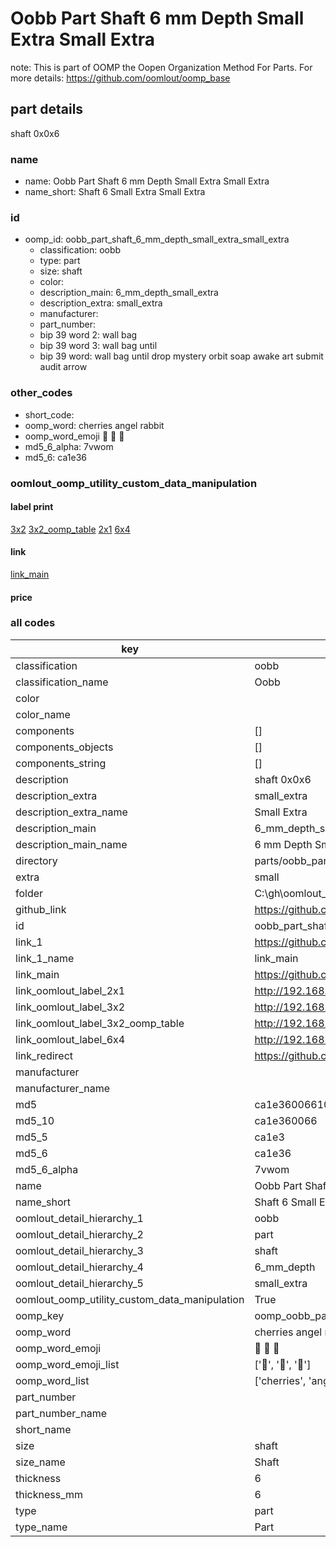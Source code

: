 # Oobb Part Shaft 6 mm Depth Small Extra Small Extra  

note: This is part of OOMP the Oopen Organization Method For Parts. For more details: https://github.com/oomlout/oomp_base

##  part details
  



shaft 0x0x6



### name
* name: Oobb Part Shaft 6 mm Depth Small Extra Small Extra
* name_short: Shaft 6 Small Extra Small Extra
### id
* oomp_id: oobb_part_shaft_6_mm_depth_small_extra_small_extra
  * classification: oobb
  * type: part
  * size: shaft
  * color: 
  * description_main: 6_mm_depth_small_extra
  * description_extra: small_extra
  * manufacturer: 
  * part_number: 
  * bip 39 word 2: wall bag
  * bip 39 word 3: wall bag until
  * bip 39 word: wall bag until drop mystery orbit soap awake art submit audit arrow

### other_codes
* short_code: 
* oomp_word: cherries angel rabbit
* oomp_word_emoji :cherries: :angel: :rabbit:
* md5_6_alpha: 7vwom
* md5_6: ca1e36






### oomlout_oomp_utility_custom_data_manipulation
#### label print
[3x2](http://192.168.1.245:1112/?label=oomp%207vwom)
[3x2_oomp_table](http://192.168.1.108:1112/?label=oomp%207vwom)
[2x1](http://192.168.1.242:1112/?label=oomp%207vwom)
[6x4](http://192.168.1.55:1112/?label=oomp%207vwom)    

#### link

[link_main](https://github.com/oomlout/oomlout_oobb_version_4_generated_parts/tree/main/navigation_oomp/oobb/part/shaft/6_mm_depth_small_extra/small_extra/part)                              

#### price







### all codes 
| key | value |  
| --- | --- |  
| classification | oobb |  
| classification_name | Oobb |  
| color |  |  
| color_name |  |  
| components | [] |  
| components_objects | [] |  
| components_string | [] |  
| description | shaft 0x0x6 |  
| description_extra | small_extra |  
| description_extra_name | Small Extra |  
| description_main | 6_mm_depth_small_extra |  
| description_main_name | 6 mm Depth Small Extra |  
| directory | parts/oobb_part_shaft_6_mm_depth_small_extra_small_extra |  
| extra | small |  
| folder | C:\gh\oomlout_oobb_version_4_generated_parts\parts\oobb_part_shaft_6_mm_depth_small_extra_small_extra |  
| github_link | https://github.com/oomlout/oomlout_oomp_part_src/tree/main/parts/oobb_part_shaft_6_mm_depth_small_extra_small_extra |  
| id | oobb_part_shaft_6_mm_depth_small_extra_small_extra |  
| link_1 | https://github.com/oomlout/oomlout_oobb_version_4_generated_parts/tree/main/navigation_oomp/oobb/part/shaft/6_mm_depth_small_extra/small_extra/part |  
| link_1_name | link_main |  
| link_main | https://github.com/oomlout/oomlout_oobb_version_4_generated_parts/tree/main/navigation_oomp/oobb/part/shaft/6_mm_depth_small_extra/small_extra/part |  
| link_oomlout_label_2x1 | http://192.168.1.242:1112/?label=oomp%207vwom |  
| link_oomlout_label_3x2 | http://192.168.1.245:1112/?label=oomp%207vwom |  
| link_oomlout_label_3x2_oomp_table | http://192.168.1.108:1112/?label=oomp%207vwom |  
| link_oomlout_label_6x4 | http://192.168.1.55:1112/?label=oomp%207vwom |  
| link_redirect | https://github.com/oomlout/oomlout_oobb_version_4_generated_parts/tree/main/parts/oobb_shaft_06_ex_small |  
| manufacturer |  |  
| manufacturer_name |  |  
| md5 | ca1e3600661039b66fc93437dc4467b5 |  
| md5_10 | ca1e360066 |  
| md5_5 | ca1e3 |  
| md5_6 | ca1e36 |  
| md5_6_alpha | 7vwom |  
| name | Oobb Part Shaft 6 mm Depth Small Extra Small Extra |  
| name_short | Shaft 6 Small Extra Small Extra |  
| oomlout_detail_hierarchy_1 | oobb |  
| oomlout_detail_hierarchy_2 | part |  
| oomlout_detail_hierarchy_3 | shaft |  
| oomlout_detail_hierarchy_4 | 6_mm_depth |  
| oomlout_detail_hierarchy_5 | small_extra |  
| oomlout_oomp_utility_custom_data_manipulation | True |  
| oomp_key | oomp_oobb_part_shaft_6_mm_depth_small_extra_small_extra |  
| oomp_word | cherries angel rabbit |  
| oomp_word_emoji | :cherries: :angel: :rabbit: |  
| oomp_word_emoji_list | [':cherries:', ':angel:', ':rabbit:'] |  
| oomp_word_list | ['cherries', 'angel', 'rabbit'] |  
| part_number |  |  
| part_number_name |  |  
| short_name |  |  
| size | shaft |  
| size_name | Shaft |  
| thickness | 6 |  
| thickness_mm | 6 |  
| type | part |  
| type_name | Part |  
